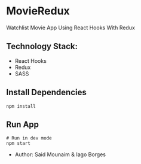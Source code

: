 # MovieRedux

Watchlist Movie App Using React Hooks With Redux

## Technology Stack:

- React Hooks
- Redux
- SASS

## Install Dependencies

```
npm install
```

## Run App

```
# Run in dev mode
npm start

```

- Author: Said Mounaim & Iago Borges

